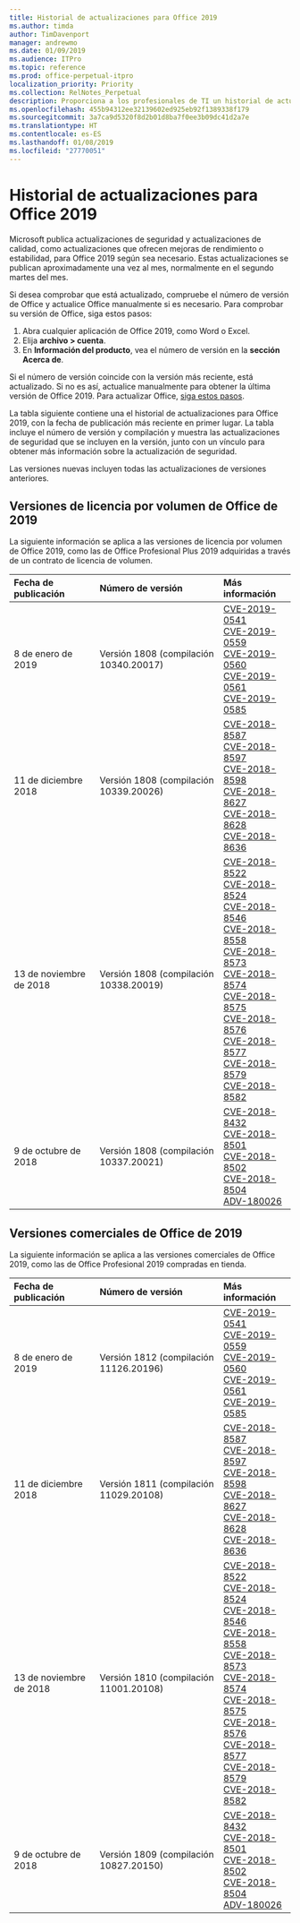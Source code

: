 ```yaml
---
title: Historial de actualizaciones para Office 2019
ms.author: timda
author: TimDavenport
manager: andrewmo
ms.date: 01/09/2019
ms.audience: ITPro
ms.topic: reference
ms.prod: office-perpetual-itpro
localization_priority: Priority
ms.collection: RelNotes_Perpetual
description: Proporciona a los profesionales de TI un historial de actualizaciones para las versiones perpetuas de Office 2019 que usan Hacer clic y ejecutar.
ms.openlocfilehash: 455b94312ee32139602ed925eb92f1389338f179
ms.sourcegitcommit: 3a7ca9d5320f8d2b01d8ba7f0ee3b09dc41d2a7e
ms.translationtype: HT
ms.contentlocale: es-ES
ms.lasthandoff: 01/08/2019
ms.locfileid: "27770051"
---
```

# <a name="update-history-for-office-2019"></a>Historial de actualizaciones para Office 2019

Microsoft publica actualizaciones de seguridad y actualizaciones de calidad, como actualizaciones que ofrecen mejoras de rendimiento o estabilidad, para Office 2019 según sea necesario. Estas actualizaciones se publican aproximadamente una vez al mes, normalmente en el segundo martes del mes.

Si desea comprobar que está actualizado, compruebe el número de versión de Office y actualice Office manualmente si es necesario. Para comprobar su versión de Office, siga estos pasos:

  1.    Abra cualquier aplicación de Office 2019, como Word o Excel.
  2.    Elija **archivo > cuenta**.
  3.    En **Información del producto**, vea el número de versión en la **sección Acerca de**.

Si el número de versión coincide con la versión más reciente, está actualizado. Si no es así, actualice manualmente para obtener la última versión de Office 2019. Para actualizar Office, [siga estos pasos](https://support.office.com/article/2ab296f3-7f03-43a2-8e50-46de917611c5).


La tabla siguiente contiene una el historial de actualizaciones para Office 2019, con la fecha de publicación más reciente en primer lugar. La tabla incluye el número de versión y compilación y muestra las actualizaciones de seguridad que se incluyen en la versión, junto con un vínculo para obtener más información sobre la actualización de seguridad.

Las versiones nuevas incluyen todas las actualizaciones de versiones anteriores.

## <a name="volume-licensed-versions-of-office-2019"></a>Versiones de licencia por volumen de Office de 2019
La siguiente información se aplica a las versiones de licencia por volumen de Office 2019, como las de Office Profesional Plus 2019 adquiridas a través de un contrato de licencia de volumen.

  
|**Fecha de publicación**|**Número de versión**|**Más información**|
|:-----|:-----|:-----|
|8 de enero de 2019   |Versión 1808 (compilación 10340.20017)  |[CVE-2019-0541](https://portal.msrc.microsoft.com/es-ES/security-guidance/advisory/CVE-2019-0541) <br/> [CVE-2019-0559](https://portal.msrc.microsoft.com/es-ES/security-guidance/advisory/CVE-2019-0559) <br/> [CVE-2019-0560](https://portal.msrc.microsoft.com/es-ES/security-guidance/advisory/CVE-2019-0560) <br/> [CVE-2019-0561](https://portal.msrc.microsoft.com/es-ES/security-guidance/advisory/CVE-2019-0561) <br/> [CVE-2019-0585](https://portal.msrc.microsoft.com/es-ES/security-guidance/advisory/CVE-2019-0585) <br/> |
|11 de diciembre 2018   |Versión 1808 (compilación 10339.20026)  |[CVE-2018-8587](https://portal.msrc.microsoft.com/es-ES/security-guidance/advisory/CVE-2018-8587) <br/> [CVE-2018-8597](https://portal.msrc.microsoft.com/es-ES/security-guidance/advisory/CVE-2018-8597) <br/> [CVE-2018-8598](https://portal.msrc.microsoft.com/es-ES/security-guidance/advisory/CVE-2018-8598) <br/> [CVE-2018-8627](https://portal.msrc.microsoft.com/es-ES/security-guidance/advisory/CVE-2018-8627) <br/> [CVE-2018-8628](https://portal.msrc.microsoft.com/es-ES/security-guidance/advisory/CVE-2018-8628) <br/> [CVE-2018-8636](https://portal.msrc.microsoft.com/es-ES/security-guidance/advisory/CVE-2018-8636) <br/>|
|13 de noviembre de 2018   |Versión 1808 (compilación 10338.20019)  |[CVE-2018-8522](https://portal.msrc.microsoft.com/es-ES/security-guidance/advisory/CVE-2018-8522) <br/> [CVE-2018-8524](https://portal.msrc.microsoft.com/es-ES/security-guidance/advisory/CVE-2018-8524) <br/> [CVE-2018-8546](https://portal.msrc.microsoft.com/es-ES/security-guidance/advisory/CVE-2018-8546) <br/> [CVE-2018-8558](https://portal.msrc.microsoft.com/es-ES/security-guidance/advisory/CVE-2018-8558) <br/> [CVE-2018-8573](https://portal.msrc.microsoft.com/es-ES/security-guidance/advisory/CVE-2018-8573) <br/> [CVE-2018-8574](https://portal.msrc.microsoft.com/es-ES/security-guidance/advisory/CVE-2018-8574) <br/> [CVE-2018-8575](https://portal.msrc.microsoft.com/es-ES/security-guidance/advisory/CVE-2018-8575) <br/> [CVE-2018-8576](https://portal.msrc.microsoft.com/es-ES/security-guidance/advisory/CVE-2018-8576) <br/> [CVE-2018-8577](https://portal.msrc.microsoft.com/es-ES/security-guidance/advisory/CVE-2018-8577) <br/> [CVE-2018-8579](https://portal.msrc.microsoft.com/es-ES/security-guidance/advisory/CVE-2018-8579) <br/> [CVE-2018-8582](https://portal.msrc.microsoft.com/es-ES/security-guidance/advisory/CVE-2018-8582) <br/>|
|9 de octubre de 2018   |Versión 1808 (compilación 10337.20021)  |[CVE-2018-8432](https://portal.msrc.microsoft.com/es-ES/security-guidance/advisory/CVE-2018-8432) <br/> [CVE-2018-8501](https://portal.msrc.microsoft.com/es-ES/security-guidance/advisory/CVE-2018-8501) <br/> [CVE-2018-8502](https://portal.msrc.microsoft.com/es-ES/security-guidance/advisory/CVE-2018-8502) <br/> [CVE-2018-8504](https://portal.msrc.microsoft.com/es-ES/security-guidance/advisory/CVE-2018-8504) <br/> [ADV-180026](https://portal.msrc.microsoft.com/es-ES/security-guidance/advisory/ADV180026) <br/>|

## <a name="retail-versions-of-office-2019"></a>Versiones comerciales de Office de 2019
La siguiente información se aplica a las versiones comerciales de Office 2019, como las de Office Profesional 2019 compradas en tienda.

|**Fecha de publicación**|**Número de versión**|**Más información**|
|:-----|:-----|:-----|
|8 de enero de 2019   |Versión 1812 (compilación 11126.20196)  |[CVE-2019-0541](https://portal.msrc.microsoft.com/es-ES/security-guidance/advisory/CVE-2019-0541) <br/> [CVE-2019-0559](https://portal.msrc.microsoft.com/es-ES/security-guidance/advisory/CVE-2019-0559) <br/> [CVE-2019-0560](https://portal.msrc.microsoft.com/es-ES/security-guidance/advisory/CVE-2019-0560) <br/> [CVE-2019-0561](https://portal.msrc.microsoft.com/es-ES/security-guidance/advisory/CVE-2019-0561) <br/> [CVE-2019-0585](https://portal.msrc.microsoft.com/es-ES/security-guidance/advisory/CVE-2019-0585) <br/> |
|11 de diciembre 2018   |Versión 1811 (compilación 11029.20108)  |[CVE-2018-8587](https://portal.msrc.microsoft.com/es-ES/security-guidance/advisory/CVE-2018-8587) <br/> [CVE-2018-8597](https://portal.msrc.microsoft.com/es-ES/security-guidance/advisory/CVE-2018-8597) <br/> [CVE-2018-8598](https://portal.msrc.microsoft.com/es-ES/security-guidance/advisory/CVE-2018-8598) <br/> [CVE-2018-8627](https://portal.msrc.microsoft.com/es-ES/security-guidance/advisory/CVE-2018-8627) <br/> [CVE-2018-8628](https://portal.msrc.microsoft.com/es-ES/security-guidance/advisory/CVE-2018-8628) <br/> [CVE-2018-8636](https://portal.msrc.microsoft.com/es-ES/security-guidance/advisory/CVE-2018-8636) <br/>|
|13 de noviembre de 2018   |Versión 1810 (compilación 11001.20108)  |[CVE-2018-8522](https://portal.msrc.microsoft.com/es-ES/security-guidance/advisory/CVE-2018-8522) <br/> [CVE-2018-8524](https://portal.msrc.microsoft.com/es-ES/security-guidance/advisory/CVE-2018-8524) <br/> [CVE-2018-8546](https://portal.msrc.microsoft.com/es-ES/security-guidance/advisory/CVE-2018-8546) <br/> [CVE-2018-8558](https://portal.msrc.microsoft.com/es-ES/security-guidance/advisory/CVE-2018-8558) <br/> [CVE-2018-8573](https://portal.msrc.microsoft.com/es-ES/security-guidance/advisory/CVE-2018-8573) <br/> [CVE-2018-8574](https://portal.msrc.microsoft.com/es-ES/security-guidance/advisory/CVE-2018-8574) <br/> [CVE-2018-8575](https://portal.msrc.microsoft.com/es-ES/security-guidance/advisory/CVE-2018-8575) <br/> [CVE-2018-8576](https://portal.msrc.microsoft.com/es-ES/security-guidance/advisory/CVE-2018-8576) <br/> [CVE-2018-8577](https://portal.msrc.microsoft.com/es-ES/security-guidance/advisory/CVE-2018-8577) <br/> [CVE-2018-8579](https://portal.msrc.microsoft.com/es-ES/security-guidance/advisory/CVE-2018-8579) <br/> [CVE-2018-8582](https://portal.msrc.microsoft.com/es-ES/security-guidance/advisory/CVE-2018-8582) <br/>|
|9 de octubre de 2018   |Versión 1809 (compilación 10827.20150)  |[CVE-2018-8432](https://portal.msrc.microsoft.com/es-ES/security-guidance/advisory/CVE-2018-8432) <br/> [CVE-2018-8501](https://portal.msrc.microsoft.com/es-ES/security-guidance/advisory/CVE-2018-8501) <br/> [CVE-2018-8502](https://portal.msrc.microsoft.com/es-ES/security-guidance/advisory/CVE-2018-8502) <br/> [CVE-2018-8504](https://portal.msrc.microsoft.com/es-ES/security-guidance/advisory/CVE-2018-8504) <br/> [ADV-180026](https://portal.msrc.microsoft.com/es-ES/security-guidance/advisory/ADV180026) <br/>|
